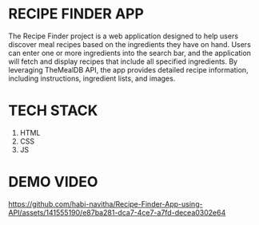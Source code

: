 # RECIPE FINDER APP
The Recipe Finder project is a web application designed to help users discover meal recipes based on the ingredients they have on hand. Users can enter one or more ingredients into the search bar, and the application will fetch and display recipes that include all specified ingredients. By leveraging TheMealDB API, the app provides detailed recipe information, including instructions, ingredient lists, and images.
# TECH STACK
1. HTML
2. CSS
3. JS
# DEMO VIDEO



https://github.com/habi-navitha/Recipe-Finder-App-using-API/assets/141555190/e87ba281-dca7-4ce7-a7fd-decea0302e64

